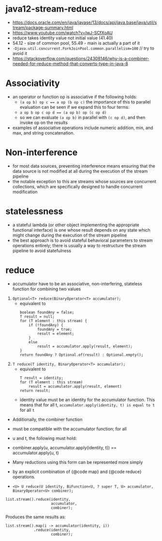 # java12-stream-reduce

* https://docs.oracle.com/en/java/javase/13/docs/api/java.base/java/util/stream/package-summary.html
* https://www.youtube.com/watch?v=IwJ-SCfXoAU
* reduce takes identity value not initial value (41.40)
* 54.12 - size of common pool, 55.49 - main is actually a part of it
* `-Djava.util.concurrent.ForkJoinPool.common.parallelism=100` // try to avoid it
* https://stackoverflow.com/questions/24308146/why-is-a-combiner-needed-for-reduce-method-that-converts-type-in-java-8

# Associativity
* an operator or function op is associative if the following holds:
    * `(a op b) op c == a op (b op c)`
the importance of this to parallel evaluation can be seen if we expand this to four terms:
     * `a op b op c op d == (a op b) op (c op d)`
     * so we can evaluate `(a op b)` in parallel with `(c op d)`, and then invoke op on the results
* examples of associative operations include numeric addition, min, and max, and string concatenation.

# Non-interference
* for most data sources, preventing interference means ensuring that the data source is not modified at all during 
the execution of the stream pipeline
* the notable exception to this are streams whose sources are concurrent collections, which are specifically 
designed to handle concurrent modification

# statelessness
* a stateful lambda (or other object implementing the appropriate functional interface) is one whose result depends 
on any state which might change during the execution of the stream pipeline
* the best approach is to avoid stateful behavioral parameters to stream operations entirely; there is usually a way 
to restructure the stream pipeline to avoid statefulness

# reduce
* accumulator have to be an associative, non-interfering, stateless function for combining two values
1. `Optional<T> reduce(BinaryOperator<T> accumulator);`
    * equivalent to
        ```
        boolean foundAny = false;
        T result = null;
        for (T element : this stream) {
            if (!foundAny) {
                foundAny = true;
                result = element;
            }
            else
                result = accumulator.apply(result, element);
        }
        return foundAny ? Optional.of(result) : Optional.empty();
        ```
1. `T reduce(T identity, BinaryOperator<T> accumulator);`
    * equivalent to
        ```
        T result = identity;
        for (T element : this stream)
            result = accumulator.apply(result, element)
        return result;
        ```
    * identity value must be an identity for the accumulator function. This means that for all t,
        `accumulator.apply(identity, t) is equal to t` for all `t`

* Additionally, the combiner function
* must be compatible with the accumulator function; for all
* u and t, the following must hold: 
* combiner.apply(u, accumulator.apply(identity, t)) == accumulator.apply(u, t)

* Many reductions using this form can be represented more simply
* by an explicit combination of {@code map} and {@code reduce} operations.

* `<U> U reduce(U identity, BiFunction<U, ? super T, U> accumulator, BinaryOperator<U> combiner);`

```
list.stream().reduce(identity,
                     accumulator,
                     combiner);
```
Produces the same results as:

```
list.stream().map(i -> accumulator(identity, i))
             .reduce(identity,
                     combiner);
```